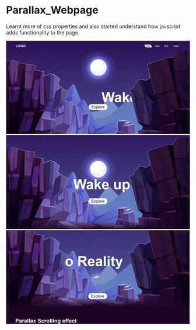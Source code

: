 # Parallax_Webpage

Learnt more of css properties and also started understand how javscript adds functionality to the page.

![alt text](https://github.com/Inder782/Parallax_site/blob/master/project%20images/Screenshot%202023-06-02%20153935%20.png)
![alt text](https://github.com/Inder782/Parallax_site/blob/master/project%20images/pic2.png)
![alt text](https://github.com/Inder782/Parallax_site/blob/master/project%20images/pic3.png)




